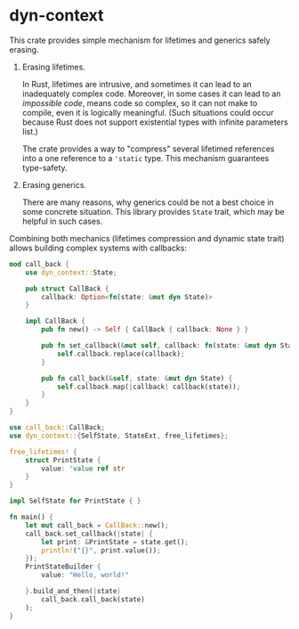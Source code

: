 # dyn-context

This crate provides simple mechanism for lifetimes and generics safely erasing.

1. Erasing lifetimes.

   In Rust, lifetimes are intrusive, and sometimes it can lead to
   an inadequately complex code. Moreover, in some cases it can lead to an _impossible code_,
   means code so complex, so it can not make to compile, even it is logically meaningful.
   (Such situations could occur because Rust does not support existential types
   with infinite parameters list.)

   The crate provides a way to "compress" several lifetimed references into a one reference
   to a `'static` type. This mechanism guarantees type-safety.

2. Erasing generics.

   There are many reasons, why generics could be not a best choice in some concrete situation.
   This library provides `State` trait, which may be helpful in such cases.

Combining both mechanics (lifetimes compression and dynamic state trait)
allows building complex systems with callbacks:

```rust
mod call_back {
    use dyn_context::State;

    pub struct CallBack {
        callback: Option<fn(state: &mut dyn State)>
    }

    impl CallBack {
        pub fn new() -> Self { CallBack { callback: None } }

        pub fn set_callback(&mut self, callback: fn(state: &mut dyn State)) {
            self.callback.replace(callback);
        }

        pub fn call_back(&self, state: &mut dyn State) {
            self.callback.map(|callback| callback(state));
        }
    }
}

use call_back::CallBack;
use dyn_context::{SelfState, StateExt, free_lifetimes};

free_lifetimes! {
    struct PrintState {
        value: 'value ref str
    }
}

impl SelfState for PrintState { }

fn main() {
    let mut call_back = CallBack::new();
    call_back.set_callback(|state| {
        let print: &PrintState = state.get();
        println!("{}", print.value());
    });
    PrintStateBuilder {
        value: "Hello, world!"

    }.build_and_then(|state| 
        call_back.call_back(state)
    );
}
```
